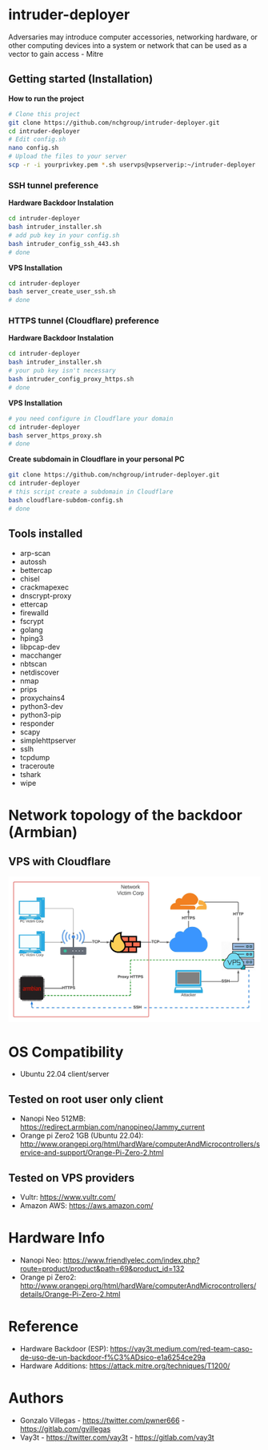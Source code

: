 # intruder-deployer
Adversaries may introduce computer accessories, networking hardware, or other computing devices into a system or network that can be used as a vector to gain access - Mitre

## Getting started (Installation)

**How to run the project**
```bash
# Clone this project
git clone https://github.com/nchgroup/intruder-deployer.git
cd intruder-deployer
# Edit config.sh
nano config.sh
# Upload the files to your server
scp -r -i yourprivkey.pem *.sh uservps@vpserverip:~/intruder-deployer
```

### SSH tunnel preference

**Hardware Backdoor Instalation**

```bash
cd intruder-deployer
bash intruder_installer.sh
# add pub key in your config.sh
bash intruder_config_ssh_443.sh
# done
```

**VPS Installation**

```bash
cd intruder-deployer
bash server_create_user_ssh.sh
# done
```

### HTTPS tunnel (Cloudflare) preference

**Hardware Backdoor Instalation**

```bash
cd intruder-deployer
bash intruder_installer.sh
# your pub key isn't necessary
bash intruder_config_proxy_https.sh
# done
```

**VPS Installation**

```bash
# you need configure in Cloudflare your domain
cd intruder-deployer
bash server_https_proxy.sh
# done
```

**Create subdomain in Cloudflare in your personal PC**

```bash
git clone https://github.com/nchgroup/intruder-deployer.git
cd intruder-deployer
# this script create a subdomain in Cloudflare
bash cloudflare-subdom-config.sh
# done
```

## Tools installed

* arp-scan
* autossh
* bettercap
* chisel
* crackmapexec
* dnscrypt-proxy
* ettercap
* firewalld
* fscrypt
* golang
* hping3
* libpcap-dev
* macchanger
* nbtscan
* netdiscover
* nmap
* prips
* proxychains4
* python3-dev
* python3-pip
* responder
* scapy
* simplehttpserver
* sslh
* tcpdump
* traceroute
* tshark
* wipe


# Network topology of the backdoor (Armbian)

## VPS with Cloudflare
![lel](network_topology_intruder.jpeg)

# OS Compatibility
* Ubuntu 22.04 client/server

## Tested on root user only client
* Nanopi Neo 512MB: https://redirect.armbian.com/nanopineo/Jammy_current
* Orange pi Zero2 1GB (Ubuntu 22.04): http://www.orangepi.org/html/hardWare/computerAndMicrocontrollers/service-and-support/Orange-Pi-Zero-2.html

## Tested on VPS providers
* Vultr: https://www.vultr.com/
* Amazon AWS: https://aws.amazon.com/

# Hardware Info

* Nanopi Neo: https://www.friendlyelec.com/index.php?route=product/product&path=69&product_id=132
* Orange pi Zero2: http://www.orangepi.org/html/hardWare/computerAndMicrocontrollers/details/Orange-Pi-Zero-2.html

# Reference

* Hardware Backdoor (ESP): https://vay3t.medium.com/red-team-caso-de-uso-de-un-backdoor-f%C3%ADsico-e1a6254ce29a
* Hardware Additions: https://attack.mitre.org/techniques/T1200/

# Authors

* Gonzalo Villegas - https://twitter.com/pwner666 - https://gitlab.com/gvillegas
* Vay3t - https://twitter.com/vay3t - https://gitlab.com/vay3t